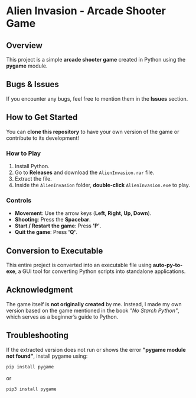# Alien Invasion - Arcade Shooter Game

## Overview
This project is a simple **arcade shooter game** created in Python using the **pygame** module.

## Bugs & Issues
If you encounter any bugs, feel free to mention them in the **Issues** section.

## How to Get Started
You can **clone this repository** to have your own version of the game or contribute to its development!

### **How to Play**
1. Install Python.
2. Go to **Releases** and download the `AlienInvasion.rar` file.
3. Extract the file.
4. Inside the `AlienInvasion` folder, **double-click** `AlienInvasion.exe` to play.

### **Controls**
- **Movement**: Use the arrow keys (**Left, Right, Up, Down**).
- **Shooting**: Press the **Spacebar**.
- **Start / Restart the game**: Press **'P'**.
- **Quit the game**: Press **'Q'**.

## Conversion to Executable
This entire project is converted into an executable file using **auto-py-to-exe**, a GUI tool for converting Python scripts into standalone applications.

## Acknowledgment
The game itself is **not originally created** by me. Instead, I made my own version based on the game mentioned in the book _"No Starch Python"_, which serves as a beginner’s guide to Python.

## Troubleshooting
If the extracted version does not run or shows the error **"pygame module not found"**, install pygame using:
```bash
pip install pygame
```
or
```bash
pip3 install pygame
```
